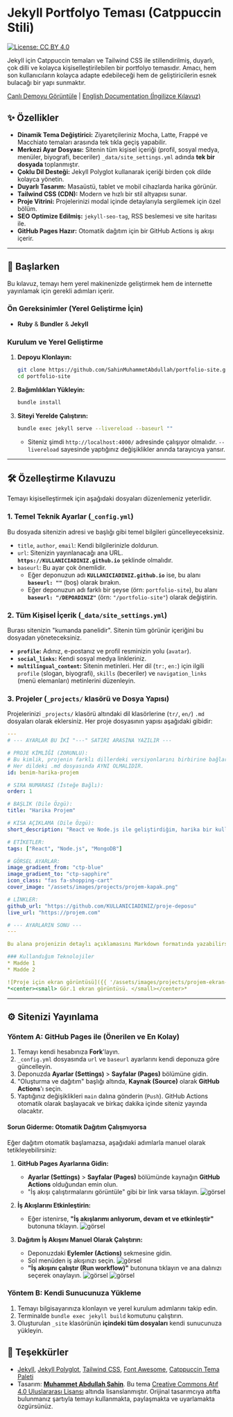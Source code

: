 # Jekyll Portfolyo Teması (Catppuccin Stili)

[![License: CC BY 4.0](https://licensebuttons.net/l/by/4.0/88x31.png)](https://creativecommons.org/licenses/by/4.0/)

Jekyll için Catppuccin temaları ve Tailwind CSS ile stillendirilmiş, duyarlı, çok dilli ve kolayca kişiselleştirilebilen bir portfolyo temasıdır. Amacı, hem son kullanıcıların kolayca adapte edebileceği hem de geliştiricilerin esnek bulacağı bir yapı sunmaktır.

[Canlı Demoyu Görüntüle](https://sahinmuhammetabdullah.github.io/portfolio-site/)
| [English Documentation (İngilizce Kılavuz)](README.md)

## ✨ Özellikler

*   **Dinamik Tema Değiştirici:** Ziyaretçileriniz Mocha, Latte, Frappé ve Macchiato temaları arasında tek tıkla geçiş yapabilir.
*   **Merkezi Ayar Dosyası:** Sitenin tüm kişisel içeriği (profil, sosyal medya, menüler, biyografi, beceriler) `_data/site_settings.yml` adında **tek bir dosyada** toplanmıştır.
*   **Çoklu Dil Desteği:** Jekyll Polyglot kullanarak içeriği birden çok dilde kolayca yönetin.
*   **Duyarlı Tasarım:** Masaüstü, tablet ve mobil cihazlarda harika görünür.
*   **Tailwind CSS (CDN):** Modern ve hızlı bir stil altyapısı sunar.
*   **Proje Vitrini:** Projelerinizi modal içinde detaylarıyla sergilemek için özel bölüm.
*   **SEO Optimize Edilmiş:** `jekyll-seo-tag`, RSS beslemesi ve site haritası ile.
*   **GitHub Pages Hazır:** Otomatik dağıtım için bir GitHub Actions iş akışı içerir.

---

## 🚀 Başlarken

Bu kılavuz, temayı hem yerel makinenizde geliştirmek hem de internette yayınlamak için gerekli adımları içerir.

### Ön Gereksinimler (Yerel Geliştirme İçin)

*   **Ruby** & **Bundler** & **Jekyll**

### Kurulum ve Yerel Geliştirme

1.  **Depoyu Klonlayın:**
    ```bash
    git clone https://github.com/SahinMuhammetAbdullah/portfolio-site.git
    cd portfolio-site
    ```

2.  **Bağımlılıkları Yükleyin:**
    ```bash
    bundle install
    ```

3.  **Siteyi Yerelde Çalıştırın:**
    ```bash
    bundle exec jekyll serve --livereload --baseurl ""
    ```
    *   Siteniz şimdi `http://localhost:4000/` adresinde çalışıyor olmalıdır. `--livereload` sayesinde yaptığınız değişiklikler anında tarayıcıya yansır.

---

## 🛠️ Özelleştirme Kılavuzu

Temayı kişiselleştirmek için aşağıdaki dosyaları düzenlemeniz yeterlidir.

### 1. Temel Teknik Ayarlar (`_config.yml`)

Bu dosyada sitenizin adresi ve başlığı gibi temel bilgileri güncelleyeceksiniz.

*   `title`, `author`, `email`: Kendi bilgilerinizle doldurun.
*   `url`: Sitenizin yayınlanacağı ana URL. **`https://KULLANICIADINIZ.github.io`** şeklinde olmalıdır.
*   `baseurl`: Bu ayar çok önemlidir.
    *   Eğer deponuzun adı **`KULLANICIADINIZ.github.io`** ise, bu alanı **`baseurl: ""`** (boş) olarak bırakın.
    *   Eğer deponuzun adı farklı bir şeyse (örn: `portfolio-site`), bu alanı **`baseurl: "/DEPOADINIZ"`** (örn: `"/portfolio-site"`) olarak değiştirin.

### 2. Tüm Kişisel İçerik (`_data/site_settings.yml`)

Burası sitenizin "kumanda panelidir". Sitenin tüm görünür içeriğini bu dosyadan yöneteceksiniz.

*   **`profile`:** Adınız, e-postanız ve profil resminizin yolu (`avatar`).
*   **`social_links`:** Kendi sosyal medya linkleriniz.
*   **`multilingual_content`:** Sitenin metinleri. Her dil (`tr:`, `en:`) için ilgili `profile` (slogan, biyografi), `skills` (beceriler) ve `navigation_links` (menü elemanları) metinlerini düzenleyin.

### 3. Projeler (`_projects/` klasörü ve Dosya Yapısı)

Projelerinizi `_projects/` klasörü altındaki dil klasörlerine (`tr/`, `en/`) `.md` dosyaları olarak eklersiniz. Her proje dosyasının yapısı aşağıdaki gibidir:

```yaml
---
# --- AYARLAR BU İKİ "---" SATIRI ARASINA YAZILIR ---

# PROJE KİMLİĞİ (ZORUNLU):
# Bu kimlik, projenin farklı dillerdeki versiyonlarını birbirine bağlar.
# Her dildeki .md dosyasında AYNI OLMALIDIR.
id: benim-harika-projem

# SIRA NUMARASI (İsteğe Bağlı):
order: 1

# BAŞLIK (Dile Özgü):
title: "Harika Projem"

# KISA AÇIKLAMA (Dile Özgü):
short_description: "React ve Node.js ile geliştirdiğim, harika bir kullanıcı deneyimi sunan platform."

# ETİKETLER:
tags: ["React", "Node.js", "MongoDB"]

# GÖRSEL AYARLAR:
image_gradient_from: "ctp-blue"
image_gradient_to: "ctp-sapphire"
icon_class: "fas fa-shopping-cart"
cover_image: "/assets/images/projects/projem-kapak.png"

# LİNKLER:
github_url: "https://github.com/KULLANICIADINIZ/proje-deposu"
live_url: "https://projem.com"

# --- AYARLARIN SONU ---
---

Bu alana projenizin detaylı açıklamasını Markdown formatında yazabilirsiniz.

### Kullandığım Teknolojiler
* Madde 1
* Madde 2

![Proje için ekran görüntüsü]({{ '/assets/images/projects/projem-ekran-goruntusu.png' | relative_url }})
*<center><small> Gör.1 ekran görüntüsü. </small></center>*
```

---

## ⚙️ Sitenizi Yayınlama

### Yöntem A: GitHub Pages ile (Önerilen ve En Kolay)

1.  Temayı kendi hesabınıza **Fork**'layın.
2.  `_config.yml` dosyasında `url` ve `baseurl` ayarlarını kendi deponuza göre güncelleyin.
3.  Deponuzda **Ayarlar (Settings)** > **Sayfalar (Pages)** bölümüne gidin.
4.  "Oluşturma ve dağıtım" başlığı altında, **Kaynak (Source)** olarak **GitHub Actions**'ı seçin.
5.  Yaptığınız değişiklikleri `main` dalına gönderin (`Push`). GitHub Actions otomatik olarak başlayacak ve birkaç dakika içinde siteniz yayında olacaktır.

#### Sorun Giderme: Otomatik Dağıtım Çalışmıyorsa

Eğer dağıtım otomatik başlamazsa, aşağıdaki adımlarla manuel olarak tetikleyebilirsiniz:

1.  **GitHub Pages Ayarlarına Gidin:**
    *   **Ayarlar (Settings)** > **Sayfalar (Pages)** bölümünde kaynağın **GitHub Actions** olduğundan emin olun.
    *   "İş akışı çalıştırmalarını görüntüle" gibi bir link varsa tıklayın.
    ![görsel](assets/images/readme/1.png)

2.  **İş Akışlarını Etkinleştirin:**
    *   Eğer istenirse, **"İş akışlarımı anlıyorum, devam et ve etkinleştir"** butonuna tıklayın.
    ![görsel](assets/images/readme/2.png)

3.  **Dağıtım İş Akışını Manuel Olarak Çalıştırın:**
    *   Deponuzdaki **Eylemler (Actions)** sekmesine gidin.
    *   Sol menüden iş akışınızı seçin.
    ![görsel](assets/images/readme/3.png)
    *   **"İş akışını çalıştır (Run workflow)"** butonuna tıklayın ve ana dalınızı seçerek onaylayın.
    ![görsel](assets/images/readme/4.png)
    ![görsel](assets/images/readme/5.png)

### Yöntem B: Kendi Sunucunuza Yükleme

1.  Temayı bilgisayarınıza klonlayın ve yerel kurulum adımlarını takip edin.
2.  Terminalde `bundle exec jekyll build` komutunu çalıştırın.
3.  Oluşturulan `_site` klasörünün **içindeki tüm dosyaları** kendi sunucunuza yükleyin.

## 🙏 Teşekkürler

*   [Jekyll](https://jekyllrb.com/), [Jekyll Polyglot](https://github.com/untra/jekyll-polyglot), [Tailwind CSS](https://tailwindcss.com/), [Font Awesome](https://fontawesome.com/), [Catppuccin Tema Paleti](https://github.com/catppuccin/catppuccin)
*   Tasarım: **[Muhammet Abdullah Şahin](https://github.com/SahinMuhammetAbdullah)**. Bu tema [Creative Commons Atıf 4.0 Uluslararası Lisansı](https://creativecommons.org/licenses/by/4.0/) altında lisanslanmıştır. Orijinal tasarımcıya atıfta bulunmanız şartıyla temayı kullanmakta, paylaşmakta ve uyarlamakta özgürsünüz.
